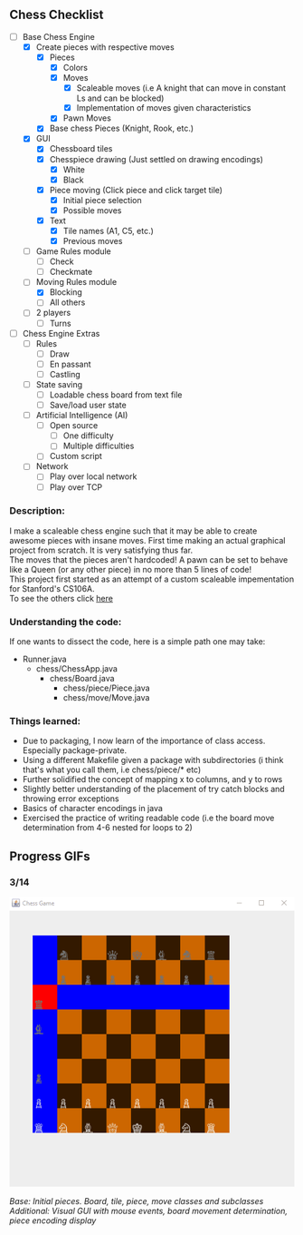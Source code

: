 ## Chess Checklist
- [ ] Base Chess Engine
    - [x] Create pieces with respective moves
        - [x] Pieces
            - [x] Colors
            - [x] Moves
                - [x] Scaleable moves (i.e A knight that can move in constant Ls and can be blocked)
                - [x] Implementation of moves given characteristics
            - [x] Pawn Moves
        - [x] Base chess Pieces (Knight, Rook, etc.)
    - [x] GUI
        - [x] Chessboard tiles
        - [x] Chesspiece drawing (Just settled on drawing encodings)
            - [x] White
            - [x] Black
        - [x] Piece moving (Click piece and click target tile)
            - [x] Initial piece selection
            - [x] Possible moves
        - [x] Text
            - [x] Tile names (A1, C5, etc.)
            - [x] Previous moves
    - [ ] Game Rules module
        - [ ] Check
        - [ ] Checkmate
    - [ ] Moving Rules module
        - [x] Blocking
        - [ ] All others
    - [ ] 2 players
        - [ ] Turns

- [ ] Chess Engine Extras
    - [ ] Rules
        - [ ] Draw
        - [ ] En passant
        - [ ] Castling
    - [ ] State saving
        - [ ] Loadable chess board from text file
        - [ ] Save/load user state
    - [ ] Artificial Intelligence (AI)
        - [ ] Open source
            - [ ] One difficulty
            - [ ] Multiple difficulties
        - [ ] Custom script
    - [ ] Network
        - [ ] Play over local network
        - [ ] Play over TCP

### Description:
I make a scaleable chess engine such that it may be able to create awesome pieces with insane moves. First time making an actual graphical project from scratch. It is very satisfying thus far.  
The moves that the pieces aren't hardcoded! A pawn can be set to behave like a Queen (or any other piece) in no more than 5 lines of code!  
This project first started as an attempt of a custom scaleable impementation for Stanford's CS106A.  
To see the others click [here](https://github.com/yinghaoawang/DIY-CS106A.git)

### Understanding the code:
If one wants to dissect the code, here is a simple path one may take:
* Runner.java
    * chess/ChessApp.java
        * chess/Board.java
            * chess/piece/Piece.java
            * chess/move/Move.java

### Things learned:
- Due to packaging, I now learn of the importance of class access. Especially package-private.
- Using a different Makefile given a package with subdirectories (i think that's what you call them, i.e chess/piece/\* etc)
- Further solidified the concept of mapping x to columns, and y to rows
- Slightly better understanding of the placement of try catch blocks and throwing error exceptions
- Basics of character encodings in java
- Exercised the practice of writing readable code (i.e the board move determination from 4-6 nested for loops to 2)

## Progress GIFs
### 3/14
![3/14](gifs/super-chess_3-14-17.gif)

*Base: Initial pieces. Board, tile, piece, move classes and subclasses  
Additional: Visual GUI with mouse events, board movement determination, piece encoding display*

